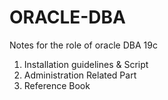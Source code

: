 # ORACLE-DBA
Notes for the role of oracle DBA 19c
1. Installation guidelines & Script
2. Administration Related Part
3. Reference Book
